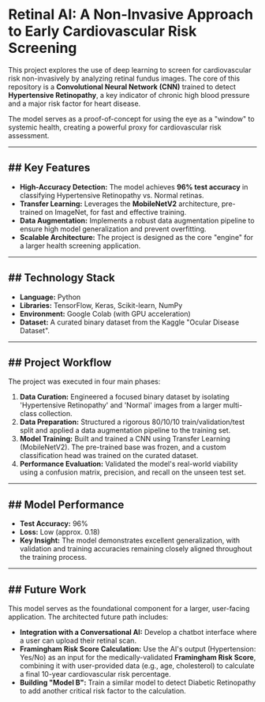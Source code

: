 # Retinal AI: A Non-Invasive Approach to Early Cardiovascular Risk Screening

This project explores the use of deep learning to screen for cardiovascular risk non-invasively by analyzing retinal fundus images. The core of this repository is a **Convolutional Neural Network (CNN)** trained to detect **Hypertensive Retinopathy**, a key indicator of chronic high blood pressure and a major risk factor for heart disease.

The model serves as a proof-of-concept for using the eye as a "window" to systemic health, creating a powerful proxy for cardiovascular risk assessment.

---

## ## Key Features

* **High-Accuracy Detection:** The model achieves **96% test accuracy** in classifying Hypertensive Retinopathy vs. Normal retinas.
* **Transfer Learning:** Leverages the **MobileNetV2** architecture, pre-trained on ImageNet, for fast and effective training.
* **Data Augmentation:** Implements a robust data augmentation pipeline to ensure high model generalization and prevent overfitting.
* **Scalable Architecture:** The project is designed as the core "engine" for a larger health screening application.

---

## ## Technology Stack

* **Language:** Python
* **Libraries:** TensorFlow, Keras, Scikit-learn, NumPy
* **Environment:** Google Colab (with GPU acceleration)
* **Dataset:** A curated binary dataset from the Kaggle "Ocular Disease Dataset".

---

## ## Project Workflow

The project was executed in four main phases:

1.  **Data Curation:** Engineered a focused binary dataset by isolating 'Hypertensive Retinopathy' and 'Normal' images from a larger multi-class collection.
2.  **Data Preparation:** Structured a rigorous 80/10/10 train/validation/test split and applied a data augmentation pipeline to the training set.
3.  **Model Training:** Built and trained a CNN using Transfer Learning (MobileNetV2). The pre-trained base was frozen, and a custom classification head was trained on the curated dataset.
4.  **Performance Evaluation:** Validated the model's real-world viability using a confusion matrix, precision, and recall on the unseen test set.



---

## ## Model Performance

* **Test Accuracy:** 96%
* **Loss:** Low (approx. 0.18)
* **Key Insight:** The model demonstrates excellent generalization, with validation and training accuracies remaining closely aligned throughout the training process.

---


## ## Future Work

This model serves as the foundational component for a larger, user-facing application. The architected future path includes:

* **Integration with a Conversational AI:** Develop a chatbot interface where a user can upload their retinal scan.
* **Framingham Risk Score Calculation:** Use the AI's output (Hypertension: Yes/No) as an input for the medically-validated **Framingham Risk Score**, combining it with user-provided data (e.g., age, cholesterol) to calculate a final 10-year cardiovascular risk percentage.
* **Building "Model B":** Train a similar model to detect Diabetic Retinopathy to add another critical risk factor to the calculation.
